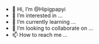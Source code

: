 - 👋 Hi, I’m @Hipigpapyi
- 👀 I’m interested in ...
- 🌱 I’m currently learning ...
- 💞️ I’m looking to collaborate on ...
- 📫 How to reach me ...

<!---
Hipigpapyi/Hipigpapyi is a ✨ special ✨ repository because its `README.md` (this file) appears on your GitHub profile.
You can click the Preview link to take a look at your changes.
--->
